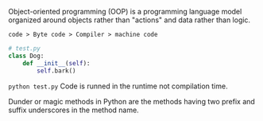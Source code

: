 Object-oriented programming (OOP) is a programming language model organized around objects rather than "actions" and data rather than logic.

`code > Byte code > Compiler > machine code`

```py
# test.py
class Dog:
    def __init__(self):
        self.bark()
```

`python test.py` Code is runned in the runtime not compilation time.

Dunder or magic methods in Python are the methods having two prefix and suffix underscores in the method name.
